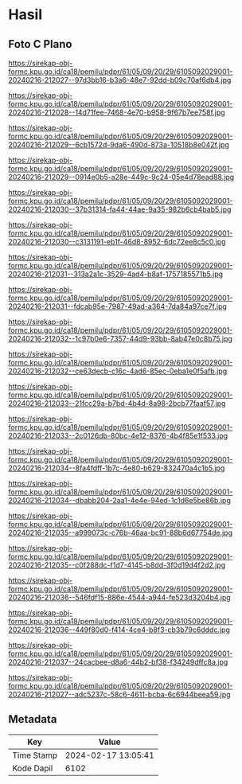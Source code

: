 # Hasil

## Foto C Plano

https://sirekap-obj-formc.kpu.go.id/ca18/pemilu/pdpr/61/05/09/20/29/6105092029001-20240216-212027--97d3bb16-b3a6-48e7-92dd-b09c70af6db4.jpg

https://sirekap-obj-formc.kpu.go.id/ca18/pemilu/pdpr/61/05/09/20/29/6105092029001-20240216-212028--14d71fee-7468-4e70-b958-9f67b7ee758f.jpg

https://sirekap-obj-formc.kpu.go.id/ca18/pemilu/pdpr/61/05/09/20/29/6105092029001-20240216-212029--6cb1572d-9da6-490d-873a-10518b8e042f.jpg

https://sirekap-obj-formc.kpu.go.id/ca18/pemilu/pdpr/61/05/09/20/29/6105092029001-20240216-212029--0914e0b5-a28e-449c-9c24-05e4d78ead88.jpg

https://sirekap-obj-formc.kpu.go.id/ca18/pemilu/pdpr/61/05/09/20/29/6105092029001-20240216-212030--37b31314-fa44-44ae-9a35-982b6cb4bab5.jpg

https://sirekap-obj-formc.kpu.go.id/ca18/pemilu/pdpr/61/05/09/20/29/6105092029001-20240216-212030--c3131191-eb1f-46d8-8952-6dc72ee8c5c0.jpg

https://sirekap-obj-formc.kpu.go.id/ca18/pemilu/pdpr/61/05/09/20/29/6105092029001-20240216-212031--313a2a1c-3529-4ad4-b8af-1757185571b5.jpg

https://sirekap-obj-formc.kpu.go.id/ca18/pemilu/pdpr/61/05/09/20/29/6105092029001-20240216-212031--fdcab95e-7987-49ad-a364-7da84a97ce7f.jpg

https://sirekap-obj-formc.kpu.go.id/ca18/pemilu/pdpr/61/05/09/20/29/6105092029001-20240216-212032--1c97b0e6-7357-44d9-93bb-8ab47e0c8b75.jpg

https://sirekap-obj-formc.kpu.go.id/ca18/pemilu/pdpr/61/05/09/20/29/6105092029001-20240216-212032--ce63decb-c16c-4ad6-85ec-0eba1e0f5afb.jpg

https://sirekap-obj-formc.kpu.go.id/ca18/pemilu/pdpr/61/05/09/20/29/6105092029001-20240216-212033--21fcc29a-b7bd-4b4d-8a98-2bcb77faaf57.jpg

https://sirekap-obj-formc.kpu.go.id/ca18/pemilu/pdpr/61/05/09/20/29/6105092029001-20240216-212033--2c0126db-80bc-4e12-8376-4b4f85e1f533.jpg

https://sirekap-obj-formc.kpu.go.id/ca18/pemilu/pdpr/61/05/09/20/29/6105092029001-20240216-212034--8fa4fdff-1b7c-4e80-b629-832470a4c1b5.jpg

https://sirekap-obj-formc.kpu.go.id/ca18/pemilu/pdpr/61/05/09/20/29/6105092029001-20240216-212034--dbabb204-2aa1-4e4e-94ed-1c1d6e5be86b.jpg

https://sirekap-obj-formc.kpu.go.id/ca18/pemilu/pdpr/61/05/09/20/29/6105092029001-20240216-212035--a999073c-c76b-46aa-bc91-88b6d67754de.jpg

https://sirekap-obj-formc.kpu.go.id/ca18/pemilu/pdpr/61/05/09/20/29/6105092029001-20240216-212035--c0f288dc-f1d7-4145-b8dd-3f0d19d4f2d2.jpg

https://sirekap-obj-formc.kpu.go.id/ca18/pemilu/pdpr/61/05/09/20/29/6105092029001-20240216-212036--546fdf15-886e-4544-a944-fe523d3204b4.jpg

https://sirekap-obj-formc.kpu.go.id/ca18/pemilu/pdpr/61/05/09/20/29/6105092029001-20240216-212036--449f80d0-f414-4ce4-b8f3-cb3b79c6dddc.jpg

https://sirekap-obj-formc.kpu.go.id/ca18/pemilu/pdpr/61/05/09/20/29/6105092029001-20240216-212037--24cacbee-d8a6-44b2-bf38-f34249dffc8a.jpg

https://sirekap-obj-formc.kpu.go.id/ca18/pemilu/pdpr/61/05/09/20/29/6105092029001-20240216-212027--adc5237c-58c6-4611-bcba-6c6944beea59.jpg


## Metadata

| Key        | Value               |
| ---------- | ------------------- |
| Time Stamp | 2024-02-17 13:05:41 |
| Kode Dapil | 6102                |



